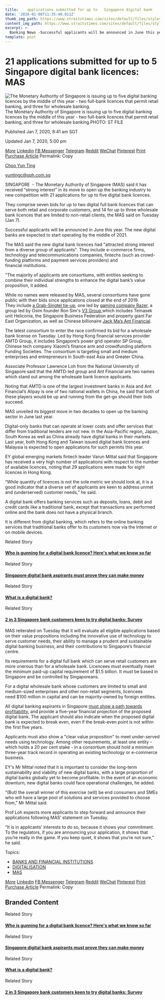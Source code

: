 ```yaml
---
title:    applications submitted for up to   Singapore digital bank
date: '2020-01-08T11:35:40.811Z'
thumb_img_path: https://www.straitstimes.com/sites/default/files/styles/x_large/public/articles/2020/01/07/rk_mas_070120.jpg?itok=VB_pCx8t
content_img_path: https://www.straitstimes.com/sites/default/files/styles/x_large/public/articles/2020/01/07/rk_mas_070120.jpg?itok=VB_pCx8t
excerpt: >-
  Banking News -Successful applicants will be announced in June this year. . Read more at straitstimes.com.
template: post
---
```







# 21 applications submitted for up to 5 Singapore digital bank licences: MAS





<picture>![The Monetary Authority of Singapore  is issuing up to five digital banking licences by the middle of this year - two full-bank licences that permit retail banking, and three for wholesale banking.](https://www.straitstimes.com/sites/default/files/styles/article_pictrure_780x520_/public/articles/2020/01/07/rk_mas_070120.jpg?itokP9vAaqCc&timestamp1578357764)</picture>The Monetary Authority of Singapore is issuing up to five digital banking licences by the middle of this year - two full-bank licences that permit retail banking, and three for wholesale banking.PHOTO: ST FILE



Published
Jan 7, 2020, 8:41 am SGT


Updated
Jan 7, 2020, 5:00 pm




[*More*](https://www.straitstimes.com/#)
[Linkedin]() [FB Messenger]() [Telegram]() [Reddit]() [WeChat]() [Pinterest]() [Print]() [Purchase Article](https://newspost.newslink.sg/?publicationST&date01/07/2020&title21%20applications%20submitted%20for%20up%20to%205%20Singapore%20digital%20bank%20licences:%20MAS)
<label>Permalink:</label>  Copy




[Choo Yun Ting](https://www.straitstimes.com/authors/choo-yun-ting)

[yuntingc@sph.com.sg](mailto:yuntingc@sph.com.sg)





SINGAPORE  - The Monetary Authority of Singapore (MAS) said it has received “strong interest” in its move to open up the banking industry to new competition with 21 applications for up to five digital bank licences.

They comprise seven bids for up to two digital full bank licences that can serve both retail and corporate customers, and 14 for up to three wholesale bank licences that are limited to non-retail clients, the MAS said on Tuesday (Jan 7). 

Successful applicants will be announced in June this year. The new digital banks are expected to start operating by the middle of 2021.


The MAS said the new digital bank licences had "attracted strong interest from a diverse group of applicants". They include e-commerce firms, technology and telecommunications companies, fintechs (such as crowd-funding platforms and payment services providers) and financial institutions.

"The majority of applicants are consortiums, with entities seeking to combine their individual strengths to enhance the digital bank’s value proposition, it added.

While no names were released by MAS, several consortiums have gone public with their bids since applications closed at the end of 2019. They include [a Grab-Singtel tie-up](https://www.straitstimes.com/business/banking/singtel-and-grab-jointly-apply-for-digital-full-bank-licence), one led by [gaming company Razer](https://www.straitstimes.com/business/banking/gaming-company-razer-applies-to-be-a-digital-full-bank), a group led by Osim founder Ron Sim's [V3 Group ](https://www.straitstimes.com/singapore/consortium-led-by-v3-group-and-ez-link-bids-to-be-digital-full-bank-wants-to-focus-on-smes)which includes Temasek unit Heliconia, the Singapore Business Federation and property giant Far East Organization, as well as Chinese billionaire [Jack Ma’s Ant Financial](https://www.straitstimes.com/business/banking/ant-financial-applies-for-singapore-digital-banking-license).


The latest consortium to enter the race confirmed its bid for a wholesale bank license on Tuesday. Led by Hong Kong financial services provider AMTD Group, it includes Singapore’s power grid operator SP Group, Chinese tech company Xiaomi’s finance arm and crowdfunding platform Funding Societies. The consortium is targeting small and medium enterprises and entrepreneurs in South-east Asia and Greater China.

Associate Professor Lawrence Loh from the National University of Singapore said that the AMTD-led group and Ant Financial are two names which stand out among the wholesale bank licence applicants.

Noting that AMTD is one of the largest investment banks in Asia and Ant Financial’s Alipay is one of two national wallets in China, he said that both of these players would be up and running from the get-go should their bids succeed. 

MAS unveiled its biggest move in two decades to open up the banking sector in June last year. 


Digital-only banks that can operate at lower costs and offer services that differ from traditional lenders are not new. In the Asia-Pacific region, Japan, South Korea as well as China already have digital banks in their markets. Last year, both Hong Kong and Taiwan issued digital bank licences and Malaysia is expected to open applications for such permits this year.

EY global emerging markets fintech leader Varun Mittal said that Singapore has received a very high number of applications with respect to the number of available licences, noting that 29 applications were made for eight licences in Hong Kong. 

“While quantity of licences is not the sole metric we should look at, it is a good indicator that a diverse set of applicants are keen to address unmet and (underserved) customer needs,” he said. 

A digital bank offers banking services such as deposits, loans, debit and credit cards like a traditional bank, except that transactions are performed online and the bank does not have a physical branch.

It is different from digital banking, which refers to the online banking services that traditional banks offer to its customers now via the Internet or on mobile devices.





Related Story

#### [Who is gunning for a digital bank licence? Here's what we know so far](https://www.straitstimes.com/business/banking/who-is-gunning-for-a-digital-bank-licence-that-we-know-so-far)





Related Story

#### [Singapore digital bank aspirants must prove they can make money](https://www.straitstimes.com/business/banking/singapore-digital-bank-wannabes-must-prove-they-can-make-money)





Related Story

#### [What is a digital bank?](https://www.straitstimes.com/business/invest/what-is-a-digital-bank)





Related Story

#### [2 in 3 Singapore bank customers keen to try digital banks: Survey](https://www.straitstimes.com/business/banking/2-in-3-singapore-bank-customers-keen-to-try-digital-banks-survey)

MAS reiterated on Tuesday that it will evaluate all eligible applications based on their value propositions including the innovative use of technology to serve customer needs, their ability to manage a prudent and sustainable digital banking business, and their contributions to Singapore’s financial centre.

Its requirements for a digital full bank which can serve retail customers are more onerous than for a wholesale bank. Licencees must eventually meet the minimum paid-up capital requirement of $1.5 billion. It must be based in Singapore and be controlled by Singaporeans.

For a digital wholesale bank whose customers are limited to small and medium-sized enterprises and other non-retail segments, licencees need $100 million in capital and can be majority-owned by foreign entities.

All digital banking aspirants in Singapore [must show a path towards profitability](https://www.straitstimes.com/business/banking/jack-ma-hails-a-cheaper-singapore-ride-than-grab), and provide a five-year financial projection of the proposed digital bank. The applicant should also indicate when the proposed digital bank is expected to break even, even if the break-even point is not within the first five years.

Applicants must also show a "clear value proposition" to meet under-served needs using technology. Among other requirements, at least one entity - which holds a 20 per cent stake - in a consortium should hold a minimum three-year track record in operating an existing technology or e-commerce business.

EY's Mr Mittal noted that it is important to consider the long-term sustainability and viability of new digital banks, with a large proportion of digital banks globally yet to become profitable. In the event of an economic downturn, new digital banks could face operational challenges, he added.

“(But) the overall winner of this exercise (will) be end consumers and SMEs who will have a large pool of solutions and services provided to choose from,” Mr Mittal said.

Prof Loh expects more applicants to step forward and announce their applications following MAS’ statement on Tuesday. 

“It is in applicants’ interests to do so, because it shows your commitment. To the regulators, if you are announcing your application, it shows that you’re really in the game. If you keep quiet, it shows that you’re not sure,” he said.



Topics: 

*  [BANKS AND FINANCIAL INSTITUTIONS](https://www.straitstimes.com/tags/banks-and-financial-institutions)
*  [DIGITALISATION](https://www.straitstimes.com/tags/digitalisation)
*  [MAS](https://www.straitstimes.com/tags/mas)




[*More*](https://www.straitstimes.com/#)
[Linkedin]() [FB Messenger]() [Telegram]() [Reddit]() [WeChat]() [Pinterest]() [Print]() [Purchase Article](https://newspost.newslink.sg/?publicationST&date01/07/2020&title21%20applications%20submitted%20for%20up%20to%205%20Singapore%20digital%20bank%20licences:%20MAS)
<label>Permalink:</label>  Copy



<section></section>


## Branded Content




<section>
</section>



<section>
</section>



<section>
</section>



<section>
</section>



<section>
</section>



<section>
</section>

Related Story

#### [Who is gunning for a digital bank licence? Here's what we know so far](https://www.straitstimes.com/business/banking/who-is-gunning-for-a-digital-bank-licence-that-we-know-so-far)

Related Story

#### [Singapore digital bank aspirants must prove they can make money](https://www.straitstimes.com/business/banking/singapore-digital-bank-wannabes-must-prove-they-can-make-money)

Related Story

#### [What is a digital bank?](https://www.straitstimes.com/business/invest/what-is-a-digital-bank)

Related Story

#### [2 in 3 Singapore bank customers keen to try digital banks: Survey](https://www.straitstimes.com/business/banking/2-in-3-singapore-bank-customers-keen-to-try-digital-banks-survey)


